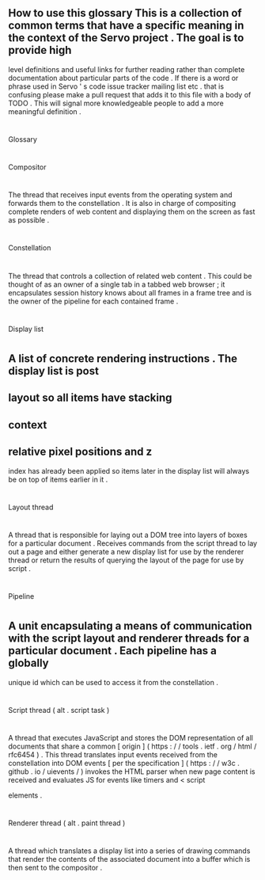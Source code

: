 #
How
to
use
this
glossary
This
is
a
collection
of
common
terms
that
have
a
specific
meaning
in
the
context
of
the
Servo
project
.
The
goal
is
to
provide
high
-
level
definitions
and
useful
links
for
further
reading
rather
than
complete
documentation
about
particular
parts
of
the
code
.
If
there
is
a
word
or
phrase
used
in
Servo
'
s
code
issue
tracker
mailing
list
etc
.
that
is
confusing
please
make
a
pull
request
that
adds
it
to
this
file
with
a
body
of
TODO
.
This
will
signal
more
knowledgeable
people
to
add
a
more
meaningful
definition
.
#
Glossary
#
#
#
Compositor
#
#
#
The
thread
that
receives
input
events
from
the
operating
system
and
forwards
them
to
the
constellation
.
It
is
also
in
charge
of
compositing
complete
renders
of
web
content
and
displaying
them
on
the
screen
as
fast
as
possible
.
#
#
#
Constellation
#
#
#
The
thread
that
controls
a
collection
of
related
web
content
.
This
could
be
thought
of
as
an
owner
of
a
single
tab
in
a
tabbed
web
browser
;
it
encapsulates
session
history
knows
about
all
frames
in
a
frame
tree
and
is
the
owner
of
the
pipeline
for
each
contained
frame
.
#
#
#
Display
list
#
#
#
A
list
of
concrete
rendering
instructions
.
The
display
list
is
post
-
layout
so
all
items
have
stacking
-
context
-
relative
pixel
positions
and
z
-
index
has
already
been
applied
so
items
later
in
the
display
list
will
always
be
on
top
of
items
earlier
in
it
.
#
#
#
Layout
thread
#
#
#
A
thread
that
is
responsible
for
laying
out
a
DOM
tree
into
layers
of
boxes
for
a
particular
document
.
Receives
commands
from
the
script
thread
to
lay
out
a
page
and
either
generate
a
new
display
list
for
use
by
the
renderer
thread
or
return
the
results
of
querying
the
layout
of
the
page
for
use
by
script
.
#
#
#
Pipeline
#
#
#
A
unit
encapsulating
a
means
of
communication
with
the
script
layout
and
renderer
threads
for
a
particular
document
.
Each
pipeline
has
a
globally
-
unique
id
which
can
be
used
to
access
it
from
the
constellation
.
#
#
#
Script
thread
(
alt
.
script
task
)
#
#
#
A
thread
that
executes
JavaScript
and
stores
the
DOM
representation
of
all
documents
that
share
a
common
[
origin
]
(
https
:
/
/
tools
.
ietf
.
org
/
html
/
rfc6454
)
.
This
thread
translates
input
events
received
from
the
constellation
into
DOM
events
[
per
the
specification
]
(
https
:
/
/
w3c
.
github
.
io
/
uievents
/
)
invokes
the
HTML
parser
when
new
page
content
is
received
and
evaluates
JS
for
events
like
timers
and
<
script
>
elements
.
#
#
#
Renderer
thread
(
alt
.
paint
thread
)
#
#
#
A
thread
which
translates
a
display
list
into
a
series
of
drawing
commands
that
render
the
contents
of
the
associated
document
into
a
buffer
which
is
then
sent
to
the
compositor
.
